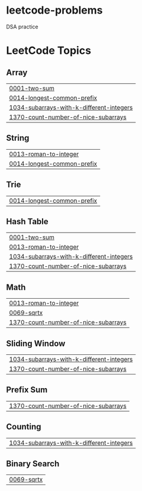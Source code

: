 # leetcode-problems
DSA practice

<!---LeetCode Topics Start-->
# LeetCode Topics
## Array
|  |
| ------- |
| [0001-two-sum](https://github.com/thanmai09/leetcode-problems/tree/master/0001-two-sum) |
| [0014-longest-common-prefix](https://github.com/thanmai09/leetcode-problems/tree/master/0014-longest-common-prefix) |
| [1034-subarrays-with-k-different-integers](https://github.com/thanmai09/leetcode-problems/tree/master/1034-subarrays-with-k-different-integers) |
| [1370-count-number-of-nice-subarrays](https://github.com/thanmai09/leetcode-problems/tree/master/1370-count-number-of-nice-subarrays) |
## String
|  |
| ------- |
| [0013-roman-to-integer](https://github.com/thanmai09/leetcode-problems/tree/master/0013-roman-to-integer) |
| [0014-longest-common-prefix](https://github.com/thanmai09/leetcode-problems/tree/master/0014-longest-common-prefix) |
## Trie
|  |
| ------- |
| [0014-longest-common-prefix](https://github.com/thanmai09/leetcode-problems/tree/master/0014-longest-common-prefix) |
## Hash Table
|  |
| ------- |
| [0001-two-sum](https://github.com/thanmai09/leetcode-problems/tree/master/0001-two-sum) |
| [0013-roman-to-integer](https://github.com/thanmai09/leetcode-problems/tree/master/0013-roman-to-integer) |
| [1034-subarrays-with-k-different-integers](https://github.com/thanmai09/leetcode-problems/tree/master/1034-subarrays-with-k-different-integers) |
| [1370-count-number-of-nice-subarrays](https://github.com/thanmai09/leetcode-problems/tree/master/1370-count-number-of-nice-subarrays) |
## Math
|  |
| ------- |
| [0013-roman-to-integer](https://github.com/thanmai09/leetcode-problems/tree/master/0013-roman-to-integer) |
| [0069-sqrtx](https://github.com/thanmai09/leetcode-problems/tree/master/0069-sqrtx) |
| [1370-count-number-of-nice-subarrays](https://github.com/thanmai09/leetcode-problems/tree/master/1370-count-number-of-nice-subarrays) |
## Sliding Window
|  |
| ------- |
| [1034-subarrays-with-k-different-integers](https://github.com/thanmai09/leetcode-problems/tree/master/1034-subarrays-with-k-different-integers) |
| [1370-count-number-of-nice-subarrays](https://github.com/thanmai09/leetcode-problems/tree/master/1370-count-number-of-nice-subarrays) |
## Prefix Sum
|  |
| ------- |
| [1370-count-number-of-nice-subarrays](https://github.com/thanmai09/leetcode-problems/tree/master/1370-count-number-of-nice-subarrays) |
## Counting
|  |
| ------- |
| [1034-subarrays-with-k-different-integers](https://github.com/thanmai09/leetcode-problems/tree/master/1034-subarrays-with-k-different-integers) |
## Binary Search
|  |
| ------- |
| [0069-sqrtx](https://github.com/thanmai09/leetcode-problems/tree/master/0069-sqrtx) |
<!---LeetCode Topics End-->